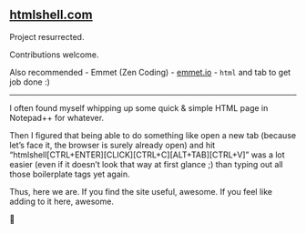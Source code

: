 ## [htmlshell.com](http://htmlshell.com)

Project resurrected.

Contributions welcome.

Also recommended - Emmet (Zen Coding) - [emmet.io](http://emmet.io/) -  ```html``` and tab to get job done :)

---

I often found myself whipping up some quick & simple HTML page in Notepad++ for whatever.

Then I figured that being able to do something like open a new tab (because let’s face it, the browser is surely already open) and hit “htmlshell[CTRL+ENTER][CLICK][CTRL+C][ALT+TAB][CTRL+V]” was a lot easier (even if it doesn’t look that way at first glance ;) than typing out all those boilerplate tags yet again.

Thus, here we are. If you find the site useful, awesome. If you feel like adding to it here, awesome.

🙂
